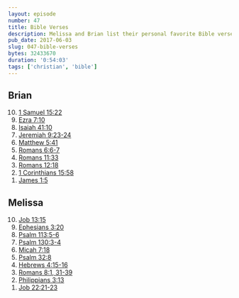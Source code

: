 ```yaml
---
layout: episode
number: 47
title: Bible Verses
description: Melissa and Brian list their personal favorite Bible verses.
pub_date: 2017-06-03
slug: 047-bible-verses
bytes: 32433670
duration: '0:54:03'
tags: ['christian', 'bible']
---
```


<h2>Brian</h2>
<ol reversed>
<li><a href="https://www.biblegateway.com/passage/?search=1+Samuel+15%3A22&version=KJV">1 Samuel 15:22</a></li>
<li><a href="https://www.biblegateway.com/passage/?search=Ezra+7%3A10&version=KJV">Ezra 7:10</a></li>
<li><a href="https://www.biblegateway.com/passage/?search=Isaiah+41%3A10&version=KJV">Isaiah 41:10</a></li>
<li><a href="https://www.biblegateway.com/passage/?search=Jeremiah+9%3A23-24&version=KJV">Jeremiah 9:23-24</a></li>
<li><a href="https://www.biblegateway.com/passage/?search=Matthew+5%3A41&version=KJV">Matthew 5:41</a></li>
<li><a href="https://www.biblegateway.com/passage/?search=Romans+6%3A6-7&version=KJV">Romans 6:6-7</a></li>
<li><a href="https://www.biblegateway.com/passage/?search=Romans+11%3A33&version=KJV">Romans 11:33</a></li>
<li><a href="https://www.biblegateway.com/passage/?search=Romans+12%3A18&version=KJV">Romans 12:18</a></li>
<li><a href="https://www.biblegateway.com/passage/?search=1+Corinthians+15%3A58&version=KJV">1 Corinthians 15:58</a></li>
<li><a href="https://www.biblegateway.com/passage/?search=James+1%3A5&version=KJV">James 1:5</a></li>
</ol>

<h2>Melissa</h2>
<ol reversed>
<li><a href="https://www.biblegateway.com/passage/?search=Job+13%3A15&version=KJV">Job 13:15</a></li>
<li><a href="https://www.biblegateway.com/passage/?search=Ephesians+3%3A20&version=KJV">Ephesians 3:20</a></li>
<li><a href="https://www.biblegateway.com/passage/?search=Psalm+113%3A5-6&version=KJV">Psalm 113:5-6</a></li>
<li><a href="https://www.biblegateway.com/passage/?search=Psalm+130%3A3-4&version=KJV">Psalm 130:3-4</a></li>
<li><a href="https://www.biblegateway.com/passage/?search=Micah+7%3A18&version=KJV">Micah 7:18</a></li>
<li><a href="https://www.biblegateway.com/passage/?search=Psalm+32%3A8&version=KJV">Psalm 32:8</a></li>
<li><a href="https://www.biblegateway.com/passage/?search=Hebrews+4%3A15-16&version=KJV">Hebrews 4:15-16</a></li>
<li><a href="https://www.biblegateway.com/passage/?search=Romans+8%3A1%2C+31-39&version=KJV">Romans 8:1, 31-39</a></li>
<li><a href="https://www.biblegateway.com/passage/?search=Philippians+3%3A13&version=KJV">Philippians 3:13</a></li>
<li><a href="https://www.biblegateway.com/passage/?search=Job+22%3A21-23&version=KJV">Job 22:21-23</a></li>
</ol>